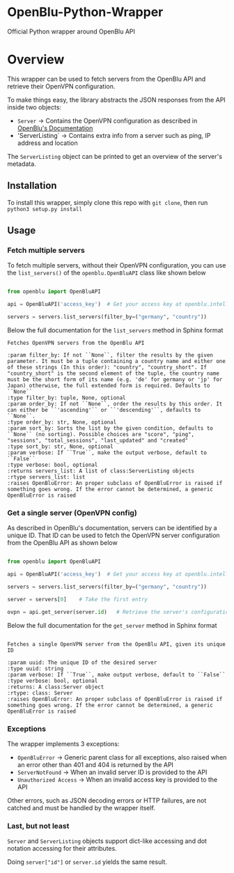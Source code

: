 # OpenBlu-Python-Wrapper

Official Python wrapper around OpenBlu API


# Overview

This wrapper can be used to fetch servers from the OpenBlu API and retrieve their OpenVPN configuration.

To make things easy, the library abstracts the JSON responses from the API inside two objects:

- `Server` -> Contains the OpenVPN configuration as described in [OpenBlu's Documentation](https://docs.intellivoid.info/openblu/v1/get_server)
- 'ServerListing` -> Contains extra info from a server such as ping, IP address and location

The `ServerListing` object can be printed to get an overview of the server's metadata.


## Installation

To install this wrapper, simply clone this repo with `git clone`, then run `python3 setup.py install`


## Usage

### Fetch multiple servers

To fetch multiple servers, without their OpenVPN configuration, you can use the `list_servers()` of the `openblu.OpenBluAPI` class like shown below

```python

from openblu import OpenBluAPI

api = OpenBluAPI('access_key')  # Get your access key at openblu.intellivoid.net

servers = servers.list_servers(filter_by=("germany", "country"))
```

Below the full documentation for the `list_servers` method in Sphinx format

```
Fetches OpenVPN servers from the OpenBlu API

:param filter_by: If not ``None``, filter the results by the given parameter. It must be a tuple containing a country name and either one of these strings (In this order): "country", "country_short". If "country_short" is the second element of the tuple, the country name must be the short form of its name (e.g. 'de' for germany or 'jp' for Japan) otherwise, the full extended form is required. Defaults to ``None``
:type filter_by: tuple, None, optional
:param order_by: If not ``None``, order the results by this order. It can either be ``'ascending'`` or ``'descending'``, defaults to ``None``.
:type order_by: str, None, optional
:param sort_by: Sorts the list by the given condition, defaults to ``None`` (no sorting). Possible choices are "score", "ping", "sessions", "total_sessions", "last_updated" and "created"
:type sort_by: str, None, optional
:param verbose: If ``True``, make the output verbose, default to ``False``
:type verbose: bool, optional
:returns servers_list: A list of class:ServerListing objects
:rtype servers_list: list
:raises OpenBluError: An proper subclass of OpenBluError is raised if something goes wrong. If the error cannot be determined, a generic OpenBluError is raised
```


### Get a single server (OpenVPN config)

As described in OpenBlu's documentation, servers can be identified by a unique ID. That ID can be used to fetch the OpenVPN server configuration from the OpenBlu API as shown below


```python

from openblu import OpenBluAPI

api = OpenBluAPI('access_key')  # Get your access key at openblu.intellivoid.net

servers = servers.list_servers(filter_by=("germany", "country"))

server = servers[0]    # Take the first entry

ovpn = api.get_server(server.id)   # Retrieve the server's configuration
```

Below the full documentation for the `get_server` method in Sphinx format

```

Fetches a single OpenVPN server from the OpenBlu API, given its unique ID

:param uuid: The unique ID of the desired server
:type uuid: string
:param verbose: If ``True``, make output verbose, default to ``False``
:type verbose: bool, optional
:returns: A class:Server object
:rtype: class: Server
:raises OpenBluError: An proper subclass of OpenBluError is raised if something goes wrong. If the error cannot be determined, a generic OpenBluError is raised
```

### Exceptions

The wrapper implements 3 exceptions:
- `OpenBluError` -> Generic parent class for all exceptions, also raised when an error other than 401 and 404 is returned by the API
- `ServerNotFound` -> When an invalid server ID is provided to the API
- `Unauthorized Access` -> When an invalid access key is provided to the API

Other errors, such as JSON decoding errors or HTTP failures, are not catched and must be handled by the wrapper itself.

### Last, but not least

`Server` and `ServerListing` objects support dict-like accessing and dot notation accessing for their attributes.

Doing `server["id"]` or `server.id` yields the same result.


